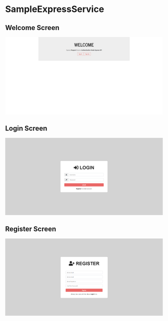 # SampleExpressService

## Welcome Screen

![alt text](img/welcome.png)

## Login Screen

![alt text](img/login.png)

## Register Screen

![alt text](img/register.png)
